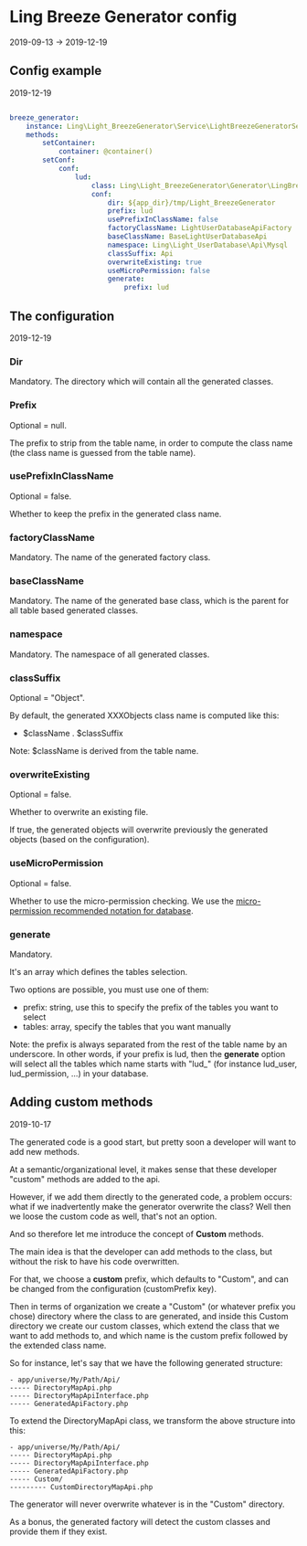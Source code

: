 Ling Breeze Generator config
=================
2019-09-13 -> 2019-12-19


Config example
-------------
2019-12-19

```yaml

breeze_generator:
    instance: Ling\Light_BreezeGenerator\Service\LightBreezeGeneratorService
    methods:
        setContainer:
            container: @container()
        setConf:
            conf:
                lud:
                    class: Ling\Light_BreezeGenerator\Generator\LingBreezeGenerator
                    conf:
                        dir: ${app_dir}/tmp/Light_BreezeGenerator
                        prefix: lud
                        usePrefixInClassName: false
                        factoryClassName: LightUserDatabaseApiFactory
                        baseClassName: BaseLightUserDatabaseApi
                        namespace: Ling\Light_UserDatabase\Api\Mysql
                        classSuffix: Api
                        overwriteExisting: true
                        useMicroPermission: false
                        generate:
                            prefix: lud


```



The configuration
------------
2019-12-19


### Dir

Mandatory.
The directory which will contain all the generated classes.



### Prefix

Optional = null.

The prefix to strip from the table name, in order to compute the class name (the class name is guessed
from the table name).


### usePrefixInClassName

Optional = false.

Whether to keep the prefix in the generated class name. 


### factoryClassName

Mandatory.
The name of the generated factory class.



### baseClassName

Mandatory.
The name of the generated base class, which is the parent for all table based generated classes.


### namespace

Mandatory.
The namespace of all generated classes.


### classSuffix

Optional = "Object".


By default, the generated XXXObjects class name is computed like this:

- $className . $classSuffix

Note: $className is derived from the table name.



### overwriteExisting

Optional = false.

Whether to overwrite an existing file.

If true, the generated objects will overwrite previously the generated objects (based on the configuration).


### useMicroPermission

Optional = false.

Whether to use the micro-permission checking.
We use the [micro-permission recommended notation for database](https://github.com/lingtalfi/Light_MicroPermission/blob/master/doc/pages/recommended-micropermission-notation.md#database-interaction).



### generate

Mandatory.

It's an array which defines the tables selection.

Two options are possible, you must use one of them:

- prefix: string, use this to specify the prefix of the tables you want to select
- tables: array, specify the tables that you want manually


Note: the prefix is always separated from the rest of the table name by an underscore.
In other words, if your prefix is lud, then the **generate** option will select all the tables which name starts
with "lud_" (for instance lud_user, lud_permission, ...) in your database.




 
 
Adding custom methods
---------------------
2019-10-17


The generated code is a good start, but pretty soon a developer will want to add new methods.

At a semantic/organizational level, it makes sense that these developer "custom" methods are added to the api.

However, if we add them directly to the generated code, a problem occurs: what if we inadvertently make the 
generator overwrite the class? Well then we loose the custom code as well, that's not an option.

And so therefore let me introduce the concept of **Custom** methods.

The main idea is that the developer can add methods to the class, but without the risk to have his code overwritten.

For that, we choose a **custom** prefix, which defaults to "Custom", and can be changed from the configuration (customPrefix key).

Then in terms of organization we create a "Custom" (or whatever prefix you chose) directory where the class to are generated,
and inside this Custom directory we create our custom classes, which extend the class that we want to add methods to,
and which name is the custom prefix followed by the extended class name.


So for instance, let's say that we have the following generated structure:

```text
- app/universe/My/Path/Api/
----- DirectoryMapApi.php
----- DirectoryMapApiInterface.php
----- GeneratedApiFactory.php
```

To extend the DirectoryMapApi class, we transform the above structure into this:

```text
- app/universe/My/Path/Api/
----- DirectoryMapApi.php
----- DirectoryMapApiInterface.php
----- GeneratedApiFactory.php
----- Custom/
--------- CustomDirectoryMapApi.php
```

The generator will never overwrite whatever is in the "Custom" directory.

As a bonus, the generated factory will detect the custom classes and provide them if they exist.




 






  